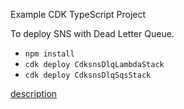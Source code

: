 Example CDK TypeScript Project

To deploy SNS with Dead Letter Queue.

* `npm install`
* `cdk deploy CdksnsDlqLambdaStack`
* `cdk deploy CdksnsDlqSqsStack`

[description](https://figmentresearch.com/aws/cdksns-dlq)